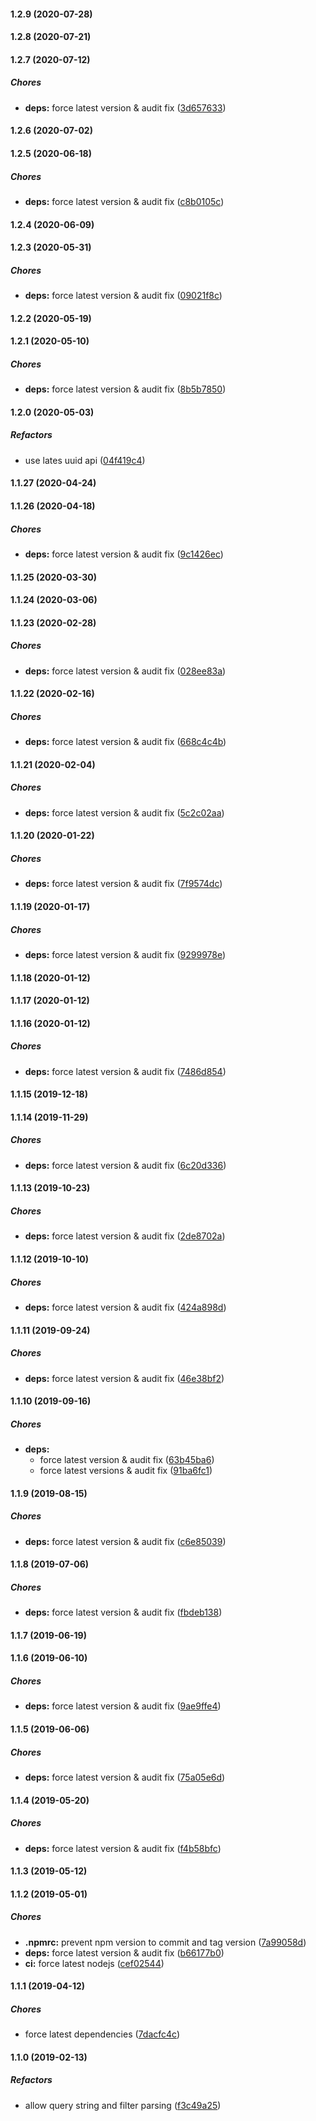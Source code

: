 #### 1.2.9 (2020-07-28)

#### 1.2.8 (2020-07-21)

#### 1.2.7 (2020-07-12)

##### Chores

* **deps:**  force latest version & audit fix ([3d657633](https://github.com/lykmapipo/express-mquery/commit/3d657633fad20e211a8ec16242ed9f9fac51d198))

#### 1.2.6 (2020-07-02)

#### 1.2.5 (2020-06-18)

##### Chores

* **deps:**  force latest version & audit fix ([c8b0105c](https://github.com/lykmapipo/express-mquery/commit/c8b0105c67fbcfe11ed824ad20d06c880e31c031))

#### 1.2.4 (2020-06-09)

#### 1.2.3 (2020-05-31)

##### Chores

* **deps:**  force latest version & audit fix ([09021f8c](https://github.com/lykmapipo/express-mquery/commit/09021f8cc1fa00e2f9c761f3b4c40f16cd46c5cf))

#### 1.2.2 (2020-05-19)

#### 1.2.1 (2020-05-10)

##### Chores

* **deps:**  force latest version & audit fix ([8b5b7850](https://github.com/lykmapipo/express-mquery/commit/8b5b78507cab22cda3cc206bbb29b014e8ad992a))

#### 1.2.0 (2020-05-03)

##### Refactors

*  use lates uuid api ([04f419c4](https://github.com/lykmapipo/express-mquery/commit/04f419c4b0525d8aaae514542f5003669624bfcd))

#### 1.1.27 (2020-04-24)

#### 1.1.26 (2020-04-18)

##### Chores

* **deps:**  force latest version & audit fix ([9c1426ec](https://github.com/lykmapipo/express-mquery/commit/9c1426ecbc8f2a9dd51cbab308b44311e1048028))

#### 1.1.25 (2020-03-30)

#### 1.1.24 (2020-03-06)

#### 1.1.23 (2020-02-28)

##### Chores

* **deps:**  force latest version & audit fix ([028ee83a](https://github.com/lykmapipo/express-mquery/commit/028ee83ab8a2e1bd137f52d95edd3ba358bcde46))

#### 1.1.22 (2020-02-16)

##### Chores

* **deps:**  force latest version & audit fix ([668c4c4b](https://github.com/lykmapipo/express-mquery/commit/668c4c4b6015e1025324b364d5d0feaf4b73ccbe))

#### 1.1.21 (2020-02-04)

##### Chores

* **deps:**  force latest version & audit fix ([5c2c02aa](https://github.com/lykmapipo/express-mquery/commit/5c2c02aa00fd5642174806d00e2256703afc2eb3))

#### 1.1.20 (2020-01-22)

##### Chores

* **deps:**  force latest version & audit fix ([7f9574dc](https://github.com/lykmapipo/express-mquery/commit/7f9574dc8099167542245e0c68dac06fca45069a))

#### 1.1.19 (2020-01-17)

##### Chores

* **deps:**  force latest version & audit fix ([9299978e](https://github.com/lykmapipo/express-mquery/commit/9299978ecb700b40a7cb7c421118a8205f595a49))

#### 1.1.18 (2020-01-12)

#### 1.1.17 (2020-01-12)

#### 1.1.16 (2020-01-12)

##### Chores

* **deps:**  force latest version & audit fix ([7486d854](https://github.com/lykmapipo/express-mquery/commit/7486d8541626ec538b0605fc6eb93840e0ec54f3))

#### 1.1.15 (2019-12-18)

#### 1.1.14 (2019-11-29)

##### Chores

* **deps:**  force latest version & audit fix ([6c20d336](https://github.com/lykmapipo/express-mquery/commit/6c20d33644471fa10d7cb499e6186eeb381664b0))

#### 1.1.13 (2019-10-23)

##### Chores

* **deps:**  force latest version & audit fix ([2de8702a](https://github.com/lykmapipo/express-mquery/commit/2de8702a63c6575e571dee34a244648443bee069))

#### 1.1.12 (2019-10-10)

##### Chores

* **deps:**  force latest version & audit fix ([424a898d](https://github.com/lykmapipo/express-mquery/commit/424a898d8320573ec031ca20de6302338c5eb0b7))

#### 1.1.11 (2019-09-24)

##### Chores

* **deps:**  force latest version & audit fix ([46e38bf2](https://github.com/lykmapipo/express-mquery/commit/46e38bf2a19d744cd7af6b0502f3ff9518aac820))

#### 1.1.10 (2019-09-16)

##### Chores

* **deps:**
  *  force latest version & audit fix ([63b45ba6](https://github.com/lykmapipo/express-mquery/commit/63b45ba6b54082600d942910ac2f67dd629a5c5a))
  *  force latest versions & audit fix ([91ba6fc1](https://github.com/lykmapipo/express-mquery/commit/91ba6fc100cf4b58b2bf4a6f547632fde37fe0a2))

#### 1.1.9 (2019-08-15)

##### Chores

* **deps:**  force latest version & audit fix ([c6e85039](https://github.com/lykmapipo/express-mquery/commit/c6e8503937e6257894273382bd2be5a61b086df1))

#### 1.1.8 (2019-07-06)

##### Chores

* **deps:**  force latest version & audit fix ([fbdeb138](https://github.com/lykmapipo/express-mquery/commit/fbdeb1386beef01bec2d17ce8353386843e92532))

#### 1.1.7 (2019-06-19)

#### 1.1.6 (2019-06-10)

##### Chores

* **deps:**  force latest version & audit fix ([9ae9ffe4](https://github.com/lykmapipo/express-mquery/commit/9ae9ffe48d6d42dd99df12f9f01a2c0a62fa11b4))

#### 1.1.5 (2019-06-06)

##### Chores

* **deps:**  force latest version & audit fix ([75a05e6d](https://github.com/lykmapipo/express-mquery/commit/75a05e6de33f15857c6fe0d358fb8b32a70a7ae0))

#### 1.1.4 (2019-05-20)

##### Chores

* **deps:**  force latest version & audit fix ([f4b58bfc](https://github.com/lykmapipo/express-mquery/commit/f4b58bfc61fd9df433437b782eb04d1558be8623))

#### 1.1.3 (2019-05-12)

#### 1.1.2 (2019-05-01)

##### Chores

* **.npmrc:**  prevent npm version to commit and tag version ([7a99058d](https://github.com/lykmapipo/express-mquery/commit/7a99058d7ef05d01b130793a0aaf8debea7ceda3))
* **deps:**  force latest version & audit fix ([b66177b0](https://github.com/lykmapipo/express-mquery/commit/b66177b0e40687f2b29f958ca1db13caf2acadad))
* **ci:**  force latest nodejs ([cef02544](https://github.com/lykmapipo/express-mquery/commit/cef02544047e51ee469de048e4db1013fb1db279))

#### 1.1.1 (2019-04-12)

##### Chores

*  force latest dependencies ([7dacfc4c](https://github.com/lykmapipo/express-mquery/commit/7dacfc4c3b75d20f4d606e15379216aeacea4ddc))

#### 1.1.0 (2019-02-13)

##### Refactors

*  allow query string and filter parsing ([f3c49a25](https://github.com/lykmapipo/express-mquery/commit/f3c49a253e68f4558ca80ade232b088cc5371763))


